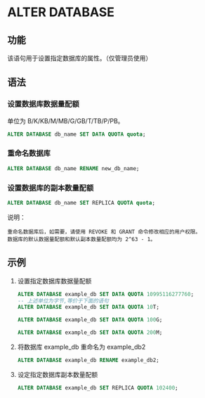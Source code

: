 # ALTER DATABASE

## 功能

该语句用于设置指定数据库的属性。（仅管理员使用）

## 语法

### 设置数据库数据量配额

单位为 B/K/KB/M/MB/G/GB/T/TB/P/PB。

```sql
ALTER DATABASE db_name SET DATA QUOTA quota;
```

### 重命名数据库

```sql
ALTER DATABASE db_name RENAME new_db_name;
```

### 设置数据库的副本数量配额

```sql
ALTER DATABASE db_name SET REPLICA QUOTA quota;
```

说明：

```plain text
重命名数据库后，如需要，请使用 REVOKE 和 GRANT 命令修改相应的用户权限。
数据库的默认数据量配额和默认副本数量配额均为 2^63 - 1。
```

## 示例

1. 设置指定数据库数据量配额

    ```SQL
    ALTER DATABASE example_db SET DATA QUOTA 10995116277760;
    -- 上述单位为字节,等价于下面的语句
    ALTER DATABASE example_db SET DATA QUOTA 10T;

    ALTER DATABASE example_db SET DATA QUOTA 100G;

    ALTER DATABASE example_db SET DATA QUOTA 200M;
    ```

2. 将数据库 example_db 重命名为 example_db2

    ```SQL
    ALTER DATABASE example_db RENAME example_db2;
    ```

3. 设定指定数据库副本数量配额

    ```SQL
    ALTER DATABASE example_db SET REPLICA QUOTA 102400;
    ```
